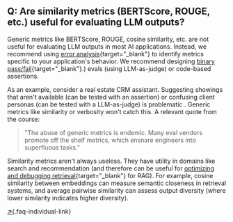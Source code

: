 ## Q: Are similarity metrics (BERTScore, ROUGE, etc.) useful for evaluating LLM outputs?

Generic metrics like BERTScore, ROUGE, cosine similarity, etc. are not useful for evaluating LLM outputs in most AI applications. Instead, we recommend using [error analysis](#q-why-is-error-analysis-so-important-in-llm-evals-and-how-is-it-performed){target="_blank"} to identify metrics specific to your application's behavior. We recommend designing [binary pass/fail](#q-why-do-you-recommend-binary-passfail-evaluations-instead-of-1-5-ratings-likert-scales){target="_blank"}.) evals (using LLM-as-judge) or code-based assertions.

As an example, consider a real estate CRM assistant. Suggesting showings that aren't available (can be tested with an assertion) or confusing client personas (can be tested with a LLM-as-judge) is problematic . Generic metrics like similarity or verbosity won't catch this. A relevant quote from the course:

> "The abuse of generic metrics is endemic. Many eval vendors promote off the shelf metrics, which ensnare engineers into superfluous tasks."

Similarity metrics aren't always useless. They have utility in domains like search and recommendation (and therefore can be useful for [optimizing and debugging retrieval](#q-how-should-i-approach-evaluating-my-rag-system){target="_blank"} for RAG). For example, cosine similarity between embeddings can measure semantic closeness in retrieval systems, and average pairwise similarity can assess output diversity (where lower similarity indicates higher diversity).

[↗](/blog/posts/evals-faq/are-similarity-metrics-bertscore-rouge-etc-useful-for-evaluating-llm-outputs.html){.faq-individual-link}